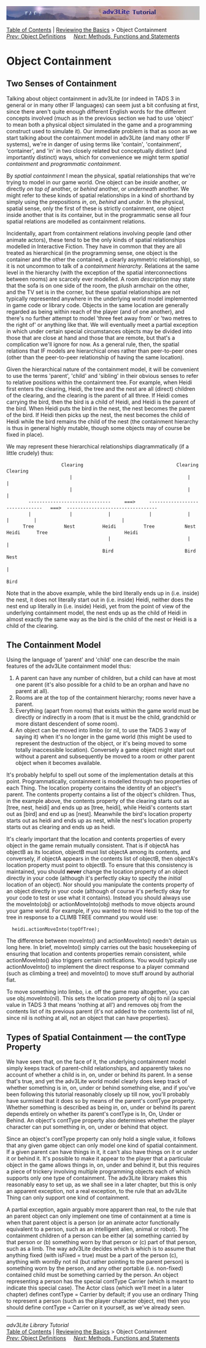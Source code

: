![](topbar.jpg)

[Table of Contents](toc.htm) \| [Reviewing the Basics](reviewing.htm) \>
Object Containment  
[*Prev:* Object Definitions](object.htm)     [*Next:* Methods, Functions
and Statements](methods.htm)    

# Object Containment

## Two Senses of Containment

Talking about object containment in adv3Lite (or indeed in TADS 3 in
general or in many other IF languages) can seem just a bit confusing at
first, since there aren't quite enough different English words for the
different concepts involved (much as in the previous section we had to
use 'object' to mean both a physical object simulated in the game and a
programming construct used to simulate it). Our immediate problem is
that as soon as we start talking about the containment model in adv3Lite
(and many other IF systems), we're in danger of using terms like
'contain', 'containment', 'container', and 'in' in two closely related
but conceptually distinct (and importantly distinct) ways, which for
convenience we might term *spatial containment* and *programmatic
containment*.

By *spatial containment* I mean the physical, spatial relationships that
we're trying to model in our game world. One object can be *inside*
another, or directly *on top of* another, or *behind* another, or
*underneath* another. We might refer to these kinds of spatial
relationships in a kind of shorthand by simply using the prepositions
*in*, *on*, *behind* and *under*. In the physical, spatial sense, only
the first of these is strictly containment, one object inside another
that is its container, but in the programmatic sense all four spatial
relations are modelled as containment relations.

Incidentally, apart from containment relations involving people (and
other animate actors), these tend to be the only kinds of spatial
relationships modelled in Interactive Fiction. They have in common that
they are all treated as hierarchical (in the programming sense, one
object is the container and the other the contained, a clearly
asymmetric relationship), so it is not uncommon to talk of a
*containment hierarchy*. Relations at the same level in the hierarchy
(with the exception of the spatial interconnections between rooms) are
scarcely ever modelled. A room *description* may state that the sofa is
on one side of the room, the plush armchair on the other, and the TV set
is in the corner, but these spatial relationships are not typically
represented anywhere in the underlying world model implemented in game
code or library code. Objects in the same location are generally
regarded as being within reach of the player (and of one another), and
there's no further attempt to model 'three feet away from' or 'two
metres to the right of' or anything like that. We will eventually meet a
partial exception in which under certain special circumstances objects
may be divided into those that are close at hand and those that are
remote, but that's a complication we'll ignore for now. As a general
rule, then, the spatial relations that IF models are hierarchical ones
rather than peer-to-peer ones (other than the peer-to-peer relationship
of having the same location).

Given the hierarchical nature of the containment model, it will be
convenient to use the terms 'parent', 'child' and 'sibling' in their
obvious senses to refer to relative positions within the containment
tree. For example, when Heidi first enters the clearing, Heidi, the tree
and the nest are all (direct) children of the clearing, and the clearing
is the parent of all three. If Heidi comes carrying the bird, then the
bird is a child of Heidi, and Heidi is the parent of the bird. When
Heidi puts the bird in the nest, the nest becomes the parent of the
bird. If Heidi then picks up the nest, the nest becomes the child of
Heidi while the bird remains the child of the nest (the containment
hierarchy is thus in general highly mutable, though some objects may of
course be fixed in place).

We may represent these hierarchical relationships diagrammatically (if a
little crudely) thus:


                        Clearing                                  Clearing                                 Clearing                                                                
                           |                                          |                                       |
                           |                                          |                                       |
            ------------------------------     ===>     -------------------------------   ===>  ---------------------------------
            |              |             |              |             |               |         |                               | 
          Tree           Nest          Heidi          Tree           Nest           Heidi      Tree                            Heidi
                                         |                            |                                                         |                                     
                                       Bird                          Bird                                                      Nest 
                                                                                                                                | 
                                                                                                                               Bird

Note that in the above example, while the bird literally ends up in
(i.e. inside) the nest, it does not literally start out in (i.e. inside)
Heidi, neither does the nest end up literally in (i.e. inside) Heidi,
yet from the point of view of the underlying containment model, the nest
ends up as the child of Heidi in almost exactly the same way as the bird
is the child of the nest or Heidi is a child of the clearing.

## The Containment Model

Using the language of 'parent' and 'child' one can describe the main
features of the adv3Lite containment model thus:

1.  A parent can have any number of children, but a child can have at
    most one parent (it's also possible for a child to be an orphan and
    have no parent at all).
2.  Rooms are at the top of the containment hierarchy; rooms never have
    a parent.
3.  Everything (apart from rooms) that exists within the game world must
    be directly or indirectly in a room (that is it must be the child,
    grandchild or more distant descendent of some room).
4.  An object can be moved into limbo (or nil, to use the TADS 3 way of
    saying it) when it's no longer in the game world (this might be used
    to represent the destruction of the object, or it's being moved to
    some totally inaccessible location). Conversely a game object might
    start out without a parent and subsequently be moved to a room or
    other parent object when it becomes available.

It's probably helpful to spell out some of the implementation details at
this point. Programmatically, containment is modelled through two
properties of each Thing. The location property contains the identity of
an object's parent. The contents property contains a list of the
object's children. Thus, in the example above, the contents property of
the clearing starts out as \[tree, nest, heidi\] and ends up as \[tree,
heidi\], while Heidi's contents start out as \[bird\] and end up as
\[nest\]. Meanwhile the bird's location property starts out as heidi and
ends up as nest, while the nest's location property starts out as
clearing and ends up as heidi.

It's clearly important that the location and contents properties of
every object in the game remain mutually consistent. That is if objectA
has objectB as its location, objectB must list objectA among its
contents, and conversely, if objectA appears in the contents list of
objectB, then objectA's location property must point to objectB. To
ensure that this consistency is maintained, you should **never** change
the location property of an object directly in your code (although it's
perfectly okay to specify the *initial* location of an object). Nor
should you manipulate the contents property of an object directly in
your code (although of course it's perfectly okay for your code to test
or use what it contains). Instead you should always use the
moveInto(obj) or actionMoveInto(obj) methods to move objects around your
game world. For example, if you wanted to move Heidi to the top of the
tree in response to a CLIMB TREE command you would use:

      heidi.actionMoveInto(topOfTree);

The difference between moveInto() and actionMoveInto() needn't detain us
long here. In brief, moveInto() simply carries out the basic
housekeeping of ensuring that location and contents properties remain
consistent, while actionMoveInto() also triggers certain notifications.
You would typically use actionMoveInto() to implement the direct
response to a player command (such as climbing a tree) and moveInto() to
move stuff around by authorial fiat.

To move something into limbo, i.e. off the game map altogether, you can
use obj.moveInto(nil). This sets the location property of obj to nil (a
special value in TADS 3 that means 'nothing at all') and removes obj
from the contents list of its previous parent (it's not added to the
contents list of nil, since nil is nothing at all, not an object that
can have properties).

## Types of Spatial Containment — the contType Property

We have seen that, on the face of it, the underlying containment model
simply keeps track of parent-child relationships, and apparently takes
no account of whether a child is in, on, under or behind its parent. In
a sense that's true, and yet the adv3Lite world model clearly does keep
track of whether something is in, on, under or behind something else,
and if you've been following this tutorial reasonably closely up till
now, you'll probably have surmised that it does so by means of the
parent's contType property. Whether something is described as being in,
on, under or behind its parent depends entirely on whether its parent's
contType is In, On, Under or Behind. An object's contType property also
determines whether the player character can put something in, on, under
or behind that object.

Since an object's contType property can only hold a single value, it
follows that any given game object can only model one kind of spatial
containment. If a given parent can have things in it, it can't also have
things on it or under it or behind it. It's possible to make it appear
to the player that a particular object in the game allows things in, on,
under and behind it, but this requires a piece of trickery involving
multiple programming objects each of which supports only one type of
containment. The adv3Lite library makes this reasonably easy to set up,
as we shall see in a later chapter, but this is only an apparent
exception, not a real exception, to the rule that an adv3Lite Thing can
only support one kind of containment.

A partial exception, again arguably more apparent than real, to the rule
that an parent object can only implement one time of containment at a
time is when that parent object is a person (or an animate actor
functionally equivalent to a person, such as an intelligent alien,
animal or robot). The containment children of a person can be either (a)
something carried by that person or (b) something worn by that person or
(c) part of that person, such as a limb. The way adv3Lite decides which
is which is to assume that anything fixed (with isFixed = true) must be
a part of the person (c), anything with wornBy not nil (but rather
pointing to the parent person) is something worn by the person, and any
other portable (i.e. non-fixed) contained child must be something
carried by the person. An object representing a person has the special
contType Carrier (which is meant to indicate this special case). The
Actor class (which we'll meet in a later chapter) defines contType =
Carrier by default; if you use an ordinary Thing to represent a person
(such as the player character object, me) then you should define
contType = Carrier on it yourself, as we've already seen.

------------------------------------------------------------------------

*adv3Lite Library Tutorial*  
[Table of Contents](toc.htm) \| [Reviewing the Basics](reviewing.htm) \>
Object Containment  
[*Prev:* Object Definitions](object.htm)     [*Next:* Methods, Functions
and Statements](methods.htm)    
